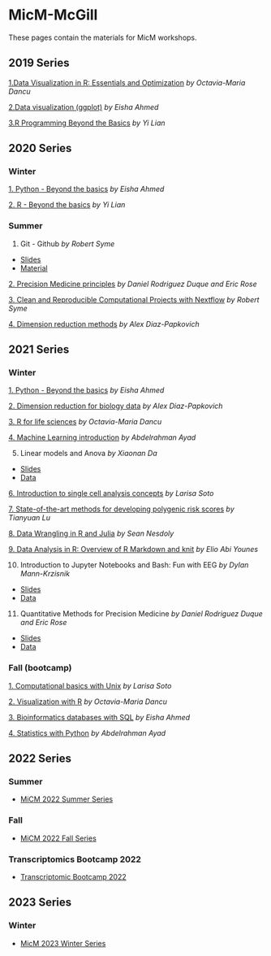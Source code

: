 # MicM-McGill


These pages contain the materials for MicM workshops.


## 2019 Series

[1.Data Visualization in R: Essentials and Optimization](https://github.com/McGill-MiCM/MICM_workshops) *by Octavia-Maria Dancu*

[2.Data visualization (ggplot)](https://github.com/McGill-MiCM/Data-Visualization-Workshop) *by Eisha Ahmed*

[3.R Programming Beyond the Basics](https://github.com/McGill-MiCM/MiCM) *by Yi Lian*

## 2020 Series 
### Winter

[1. Python - Beyond the basics](https://github.com/McGill-MiCM/2020-Winter-Workshop-Series/blob/master/2020-02_MiCM_PythonWorkshop.pdf) *by Eisha Ahmed*

[2. R - Beyond the basics](https://github.com/McGill-MiCM/R-Beyong-the-Basics/blob/master/README.md) *by Yi Lian*

### Summer
1. Git - Github *by Robert Syme*
- [Slides](https://github.com/McGill-MiCM/2020-series-summer/blob/main/2020-06-03%20MiCM%20Workshop%20Git%20and%20Github%20Slides(1).pdf)
- [Material](https://github.com/McGill-MiCM/2020-series-summer/blob/main/2020-06-03%20MiCM%20Workshop%20Git%20and%20Github%20Materials(1).pdf) 


[2. Precision Medicine principles](https://github.com/McGill-MiCM/2020-series-summer/blob/main/PrecisionMedicinePrinciples.zip) *by Daniel Rodriguez Duque and Eric Rose*

[3. Clean and Reproducible Computational Projects with Nextflow](https://github.com/McGill-MiCM/2020-series-summer/blob/main/Computational%20Workflows.pdf) *by Robert Syme*

[4. Dimension reduction methods](https://github.com/McGill-MiCM/2020-series-summer/blob/main/202006_dimension_reduction_workshop.pptx.pdf) *by Alex Diaz-Papkovich*

## 2021 Series
### Winter

[1. Python - Beyond the basics](https://github.com/McGill-MiCM/2021-winter/blob/main/2020-02_MiCM_PythonWorkshop.pdf)  *by Eisha Ahmed*

[2. Dimension reduction for biology data](https://github.com/McGill-MiCM/2021-winter/blob/main/Dimension%20reduction%20for%20biology%20data.pdf) *by Alex Diaz-Papkovich*

[3. R for life sciences](https://github.com/McGill-MiCM/2021-winter/blob/main/R%20for%20Life%20sciences.pptx.pdf) *by Octavia-Maria Dancu*

[4. Machine Learning introduction](https://github.com/McGill-MiCM/MiCM-introML-W21/blob/main/README.md) *by Abdelrahman Ayad*

5. Linear models and Anova *by Xiaonan Da*
- [Slides](https://github.com/Xiaonan19/Linear-Model-and-ANOVA)
- [Data](https://github.com/McGill-MiCM/2021-winter/blob/main/Linear%20models%20and%20anova%20data.zip)

[6. Introduction to single cell analysis concepts](https://github.com/McGill-MiCM/micm_singlecell/blob/master/README.md) *by Larisa Soto*

[7. State-of-the-art methods for developing polygenic risk scores](https://github.com/McGill-MiCM/MiCM_PRS)  *by Tianyuan Lu*

[8. Data Wrangling in R and Julia](https://github.com/SeanNesdoly/MiCM-Data-Wrangling-Workshop) *by Sean Nesdoly*

[9. Data Analysis in R: Overview of R Markdown and knit](https://github.com/McGill-MiCM/2021-winter/blob/main/MiCM_workshop_Data%20Analysis%20in%20R%20Overview%20of%20R%20Markdown%20and%20knitr.pptx.pdf) *by Elio Abi Younes*

10. Introduction to Jupyter Notebooks and Bash: Fun with EEG *by Dylan Mann-Krzisnik*
- [Slides](https://github.com/McGill-MiCM/2021-winter/blob/main/Fun%20with%20EGG/MiCM_2021_notebook_full%20slides.pdf)
- [Data](https://github.com/McGill-MiCM/2021-winter/tree/main/Fun%20with%20EGG)

11. Quantitative Methods for Precision Medicine *by Daniel Rodriguez Duque and Eric Rose*
- [Slides](https://github.com/McGill-MiCM/2021-winter/blob/main/%20Quantitative%20Methods%20for%20Precision%20Medicine.zip)
- [Data](https://github.com/McGill-MiCM/2021-winter/blob/main/Cancer%20Data.zip)


### Fall (bootcamp)
[1. Computational basics with Unix](https://github.com/McGill-MiCM/2021-fall-bootcamp-/blob/main/MiCM_UNIXbasics_092021_final.pdf) *by Larisa Soto*

[2. Visualization with R](https://github.com/McGill-MiCM/2021-fall-bootcamp-/blob/main/Visualization_R.zip) *by Octavia-Maria Dancu*

[3. Bioinformatics databases with SQL](https://github.com/McGill-MiCM/2021-fall-bootcamp-/blob/main/2021-09-MiCM_DB_SQL.pdf)  *by Eisha Ahmed*

[4. Statistics with Python](https://github.com/abdelrahman-ayad/MiCM-StatsPython-F21/blob/main/README.md) *by Abdelrahman Ayad*

## 2022 Series

### Summer 
* [MiCM 2022 Summer Series](https://mcgill-micm.github.io/Summer-Series-2022/)

### Fall
* [MiCM 2022 Fall Series](https://github.com/McGill-MiCM/Fall-series-2022)

### Transcriptomics Bootcamp 2022
* [Transcriptomic Bootcamp 2022](https://mcgill-micm.github.io/Transcriptomics-Bootcamp-2022/)

## 2023 Series

### Winter
* [MicM 2023 Winter Series](https://github.com/McGill-MiCM/Winter-2023)

